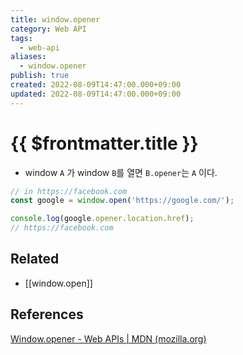 ```yaml
---
title: window.opener
category: Web API
tags:
  - web-api
aliases:
  - window.opener
publish: true
created: 2022-08-09T14:47:00.000+09:00
updated: 2022-08-09T14:47:00.000+09:00
---
```


# {{ $frontmatter.title }}

- window `A` 가 window `B`를 열면 `B.opener`는 `A` 이다.

```js
// in https://facebook.com
const google = window.open('https://google.com/');

console.log(google.opener.location.href);
// https://facebook.com
```

## Related

- [[window.open]]

## References

[Window.opener - Web APIs | MDN (mozilla.org)](https://developer.mozilla.org/en-US/docs/Web/API/Window/opener)
